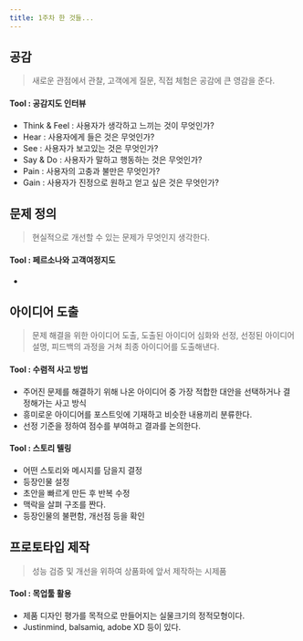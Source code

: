 ```yaml
---
title: 1주차 한 것들...
---
```


## 공감

> 새로운 관점에서 관찰, 고객에게 질문, 직접 체험은 공감에 큰 영감을 준다.

#### Tool : 공감지도 인터뷰
* Think & Feel  : 사용자가 생각하고 느끼는 것이 무엇인가?
* Hear : 사용자에게 들은 것은 무엇인가?
* See : 사용자가 보고있는 것은 무엇인가?
* Say & Do : 사용자가 말하고 행동하는 것은 무엇인가?
* Pain : 사용자의 고충과 불만은 무엇인가?
* Gain : 사용자가 진정으로 원하고 얻고 싶은 것은 무엇인가?

## 문제 정의
> 현실적으로 개선할 수 있는 문제가 무엇인지 생각한다.

#### 	Tool : 페르소나와 고객여정지도
* 


##  아이디어 도출
> 문제 해결을 위한 아이디어 도출, 도출된 아이디어 심화와 선정, 선정된 아이디어 설명, 피드백의 과정을 거쳐 최종 아이디어를 도출해낸다.

#### Tool : 수렴적 사고 방법
* 주어진 문제를 해결하기 위해 나온 아이디어 중 가장 적합한 대안을 선택하거나 결정해가는 사고 방식
* 흥미로운 아이디어를 포스트잇에 기재하고 비슷한 내용끼리 분류한다.
* 선정 기준을 정하여 점수를 부여하고 결과를 논의한다.
#### Tool : 스토리 텔링 
* 어떤 스토리와 메시지를 담을지 결정
* 등장인물 설정
* 초안을 빠르게 만든 후 반복 수정
* 맥락을 살펴 구조를 짠다.
* 등장인물의 불편함, 개선점 등을 확인

## 프로토타입 제작
> 성능 검증 및 개선을 위하여 상품화에 앞서 제작하는 시제품

#### Tool : 목업툴 활용
* 제품 디자인 평가를 목적으로 만들어지는 실물크기의 정적모형이다.
* Justinmind, balsamiq, adobe XD 등이 있다.
